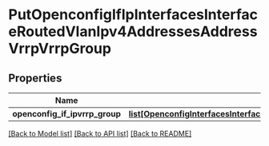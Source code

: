 # PutOpenconfigIfIpInterfacesInterfaceRoutedVlanIpv4AddressesAddressVrrpVrrpGroup

## Properties
Name | Type | Description | Notes
------------ | ------------- | ------------- | -------------
**openconfig_if_ipvrrp_group** | [**list[OpenconfigInterfacesInterfacesOpenconfiginterfacesinterfacesSubinterfacesOpenconfigifipipv4AddressesVrrpVrrpgroup]**](OpenconfigInterfacesInterfacesOpenconfiginterfacesinterfacesSubinterfacesOpenconfigifipipv4AddressesVrrpVrrpgroup.md) |  | [optional] 

[[Back to Model list]](../README.md#documentation-for-models) [[Back to API list]](../README.md#documentation-for-api-endpoints) [[Back to README]](../README.md)



